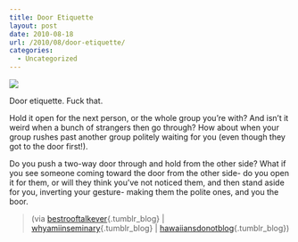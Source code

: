 ```yaml
---
title: Door Etiquette
layout: post
date: 2010-08-18
url: /2010/08/door-etiquette/
categories:
  - Uncategorized
---
```

![][1]

Door etiquette. Fuck that.

Hold it open for the next person, or the whole group you&rsquo;re with? And isn&rsquo;t it weird when a bunch of strangers then go through? How about when your group rushes past another group politely waiting for you (even though they got to the door first!).

Do you push a two-way door through and hold from the other side? What if you see someone coming toward the door from the other side- do you open it for them, or will they think you&rsquo;ve not noticed them, and then stand aside for you, inverting your gesture- making them the polite ones, and you the boor.

> (via&nbsp;[bestrooftalkever][2]{.tumblr_blog} | [whyamiinseminary][3]{.tumblr_blog}&nbsp;|&nbsp;[hawaiiansdonotblog][4]{.tumblr_blog})

 [1]: https://25.media.tumblr.com/tumblr_l7cpmfbSwR1qaqkolo1_400.jpg
 [2]: http://bestrooftalkever.com/post/972635618/via-whyamiinseminary-hawaiiansdonotblog
 [3]: http://whyamiinseminary.tumblr.com/post/972631992/davereed-hawaiiansdonotblog-yup-i-like
 [4]: http://hawaiiansdonotblog.tumblr.com/post/972136796/yup


